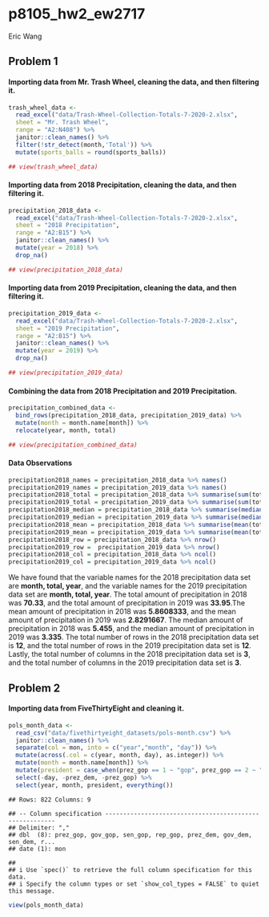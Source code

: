 p8105\_hw2\_ew2717
================
Eric Wang

## Problem 1

#### Importing data from Mr. Trash Wheel, cleaning the data, and then filtering it.

``` r
trash_wheel_data <-
  read_excel("data/Trash-Wheel-Collection-Totals-7-2020-2.xlsx",
  sheet = "Mr. Trash Wheel",
  range = "A2:N408") %>% 
  janitor::clean_names() %>% 
  filter(!str_detect(month,'Total')) %>% 
  mutate(sports_balls = round(sports_balls))

## view(trash_wheel_data)
```

#### Importing data from 2018 Precipitation, cleaning the data, and then filtering it.

``` r
precipitation_2018_data <-
  read_excel("data/Trash-Wheel-Collection-Totals-7-2020-2.xlsx",
  sheet = "2018 Precipitation",
  range = "A2:B15") %>% 
  janitor::clean_names() %>% 
  mutate(year = 2018) %>% 
  drop_na()

## view(precipitation_2018_data)
```

#### Importing data from 2019 Precipitation, cleaning the data, and then filtering it.

``` r
precipitation_2019_data <-
  read_excel("data/Trash-Wheel-Collection-Totals-7-2020-2.xlsx",
  sheet = "2019 Precipitation",
  range = "A2:B15") %>% 
  janitor::clean_names() %>% 
  mutate(year = 2019) %>% 
  drop_na()

## view(precipitation_2019_data)
```

#### Combining the data from 2018 Precipitation and 2019 Precipitation.

``` r
precipitation_combined_data <-
  bind_rows(precipitation_2018_data, precipitation_2019_data) %>% 
  mutate(month = month.name[month]) %>% 
  relocate(year, month, total)

## view(precipitation_combined_data)
```

#### Data Observations

``` r
precipitation2018_names = precipitation_2018_data %>% names()
precipitation2019_names = precipitation_2019_data %>% names()
precipitation2018_total = precipitation_2018_data %>% summarise(sum(total))
precipitation2019_total = precipitation_2019_data %>% summarise(sum(total))
precipitation2018_median = precipitation_2018_data %>% summarise(median(total))
precipitation2019_median = precipitation_2019_data %>% summarise(median(total))
precipitation2018_mean = precipitation_2018_data %>% summarise(mean(total))
precipitation2019_mean = precipitation_2019_data %>% summarise(mean(total))
precipitation2018_row = precipitation_2018_data %>% nrow()
precipitation2019_row =  precipitation_2019_data %>% nrow()
precipitation2018_col = precipitation_2018_data %>% ncol()
precipitation2019_col = precipitation_2019_data %>% ncol()
```

We have found that the variable names for the 2018 precipitation data
set are **month, total, year**, and the variable names for the 2019
precipitation data set are **month, total, year**. The total amount of
precipitation in 2018 was **70.33**, and the total amount of
precipitation in 2019 was **33.95**.The mean amount of precipitation in
2018 was **5.8608333**, and the mean amount of precipitation in 2019 was
**2.8291667**. The median amount of precipitation in 2018 was **5.455**,
and the median amount of precipitation in 2019 was **3.335**. The total
number of rows in the 2018 precipitation data set is **12**, and the
total number of rows in the 2019 precipitation data set is **12**.
Lastly, the total number of columns in the 2018 precipitation data set
is **3**, and the total number of columns in the 2019 precipitation data
set is **3**.

## Problem 2

#### Importing data from FiveThirtyEight and cleaning it.

``` r
pols_month_data <- 
  read_csv("data/fivethirtyeight_datasets/pols-month.csv") %>%
  janitor::clean_names() %>%
  separate(col = mon, into = c("year","month", "day")) %>% 
  mutate(across(.col = c(year, month, day), as.integer)) %>% 
  mutate(month = month.name[month]) %>% 
  mutate(president = case_when(prez_gop == 1 ~ "gop", prez_gop == 2 ~ "gop", prez_dem == 1 ~ "dem")) %>% 
  select(-day, -prez_dem, -prez_gop) %>% 
  select(year, month, president, everything())
```

    ## Rows: 822 Columns: 9

    ## -- Column specification --------------------------------------------------------
    ## Delimiter: ","
    ## dbl  (8): prez_gop, gov_gop, sen_gop, rep_gop, prez_dem, gov_dem, sen_dem, r...
    ## date (1): mon

    ## 
    ## i Use `spec()` to retrieve the full column specification for this data.
    ## i Specify the column types or set `show_col_types = FALSE` to quiet this message.

``` r
view(pols_month_data)
```
